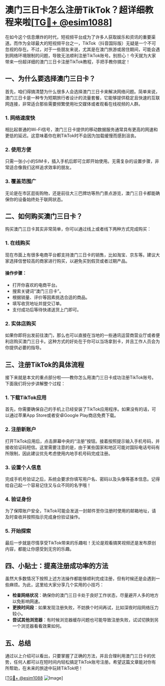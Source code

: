 # 澳门三日卡怎么注册TikTok？超详细教程来啦[[TG💪+ @esim1088](https://t.me/s/esim1088)]

在如今这个信息爆炸的时代，短视频平台成为了许多人获取娱乐和资讯的重要渠道。而作为全球最大的短视频平台之一，TikTok（抖音国际版）无疑是一个不可忽视的存在。不过，对于一些朋友来说，尤其是在澳门旅游或居住期间，可能会遇到网络环境限制的问题，导致无法顺利注册TikTok账号。别担心！今天就为大家带来一份超详细的澳门三日卡注册TikTok教程，手把手教你搞定！

## 一、为什么要选择澳门三日卡？

首先，咱们得搞清楚为什么很多人会选择澳门三日卡来解决网络问题。简单来说，澳门三日卡是一种专为短期旅行者设计的流量套餐，它能够提供稳定且快速的互联网连接，非常适合那些需要频繁使用社交媒体或者观看在线视频的人群。

### 1. 网络速度快
相比起普通的Wi-Fi信号，澳门三日卡提供的移动数据服务通常具有更高的网速和更低的延迟。这意味着你在刷TikTok时不会因为加载缓慢而感到沮丧。

### 2. 使用方便
只需一张小小的SIM卡，插入手机后即可立即开始使用。无需复杂的设置步骤，非常适合像我们这样追求效率的朋友。

### 3. 覆盖范围广
无论是在市区逛街购物，还是前往大三巴牌坊等热门景点游览，澳门三日卡都能确保你的设备始终处于联网状态。

## 二、如何购买澳门三日卡？

购买澳门三日卡其实非常简单，你可以通过线上或者线下两种方式完成购买：

### 1. 在线购买
现在市面上有很多电商平台都支持澳门三日卡的销售，比如淘宝、京东等。建议大家选择信誉较高的商家进行购买，以避免买到假货或者过期产品。

#### 操作步骤：
- 打开你喜欢的电商平台。
- 搜索关键词“澳门三日卡”。
- 根据销量、评价等因素挑选合适的商品。
- 填写收货地址并提交订单。
- 支付成功后等待快递送货上门即可。

### 2. 实体店购买
如果你即将出发前往澳门，那么也可以直接在当地的一些通讯运营商营业厅或者便利店购买澳门三日卡。这种方式的好处在于你可以当场拿到卡，并且工作人员会为你提供必要的指导。

## 三、注册TikTok的具体流程

接下来就是本文的重点部分啦——教你怎么用澳门三日卡成功注册TikTok账号。下面我们将分步讲解整个过程：

### 1. 下载TikTok应用
首先，你需要确保自己的手机上已经安装了TikTok应用程序。如果没有的话，可以通过苹果App Store或者安卓Google Play商店免费下载。

### 2. 注册新账户
打开TikTok应用后，点击屏幕中央的“注册”按钮。接着按照提示输入手机号码，并接收验证码短信。这里需要注意的是，由于某些国家和地区可能对国际电话号码有所限制，因此建议优先考虑使用内地手机号码完成注册。

### 3. 设置个人信息
完成手机号验证之后，系统会要求你填写用户名、密码以及头像等基本信息。记得给自己起一个容易记住又与众不同的名字哦！

### 4. 验证身份
为了保障账户安全，TikTok可能会发送一封邮件至你注册时使用的邮箱地址，请及时查收并按照指示完成身份验证操作。

### 5. 开始探索
最后一步就是尽情享受TikTok带来的乐趣啦！无论是观看搞笑视频还是发布原创内容，都能让你感受到无穷的乐趣。

## 四、小贴士：提高注册成功率的方法

虽然大多数情况下按照上述方法操作都能够顺利完成注册，但有时候还是会遇到一些麻烦。为此，这里给大家分享几个实用的小技巧：

- **检查网络状况**：确保你的澳门三日卡处于良好工作状态，尽量避开人多的地方以免影响网速。
- **更换时间段**：如果发现注册失败，不妨换个时间再试，比如深夜时段网络压力较小。
- **尝试其他浏览器**：有时候浏览器缓存问题也可能导致注册失败，试试切换到另一个浏览器看看效果如何。

## 五、总结

通过以上介绍可以看出，只要掌握了正确的方法，并且合理利用澳门三日卡的优势，任何人都可以在短时间内轻松搞定TikTok账号注册。希望这篇文章能对你有所帮助，在未来的旅途中玩转TikTok吧！

[[TG💪+ @esim1088](https://t.me/s/esim1088) ![Image](https://i.postimg.cc/4NQfJmqS/Snipaste-2025-05-13-00-14-12.png)]